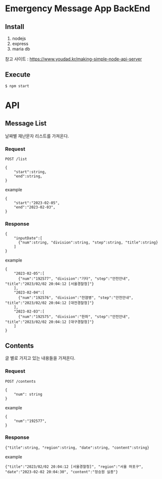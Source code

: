 # Emergency Message App BackEnd

## Install
1. nodejs
2. express
3. maria db

참고 사이트 : https://www.youdad.kr/making-simple-node-api-server

## Execute
```
$ npm start
```
# API
## Message List
날짜별 재난문자 리스트를 가져온다.


### Request
```
POST /list
```
```
{
    "start":string,
    "end":string,
}
```
example
```
{
    "start":"2023-02-05",
    "end":"2023-02-03",
}
```

### Response
```
{
    "inputDate":[
      {"num":string, "division":string, "step":string, "title":string}
    ]
}
```
example
```
{
    "2023-02-05":[
      {"num":"192577", "division":"기타", "step":"안전안내", "title":"2023/02/02 20:04:12 [서울경찰청]"}
    ],
    "2023-02-04":[
      {"num":"192576", "division":"전염병", "step":"안전안내", "title":"2023/02/02 20:04:12 [대전경찰청]"}
    ],
    "2023-02-03":[
      {"num":"192575", "division":"한파", "step":"안전안내", "title":"2023/02/02 20:04:12 [대구경찰청]"}
    ]
}
```

## Contents
글 별로 가지고 있는 내용들을 가져온다.

### Request
```
POST /contents
```
```
{
    "num": string
}
```
example
```
{
    "num":"192577",
}
```

### Response
```
{"title":string, "region":string, "date":string, "content":string}
```
example
```
{"title":"2023/02/02 20:04:12 [서울경찰청]", "region":"서울 마포구", "date":"2023-02-02 20:04:30", "content":"정승원 실종"}
```

